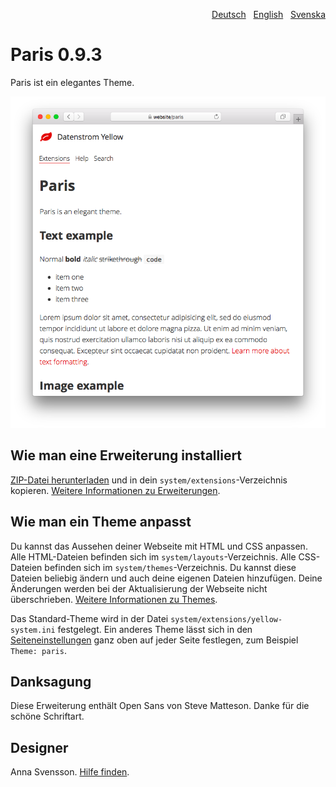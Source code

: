 <p align="right"><a href="README-de.md">Deutsch</a> &nbsp; <a href="README.md">English</a> &nbsp; <a href="README-sv.md">Svenska</a></p>

# Paris 0.9.3

Paris ist ein elegantes Theme.

<p align="center"><img src="SCREENSHOT.png" alt="Bildschirmfoto"></p>

## Wie man eine Erweiterung installiert

[ZIP-Datei herunterladen](https://github.com/annaesvensson/yellow-paris/archive/refs/heads/main.zip) und in dein `system/extensions`-Verzeichnis kopieren. [Weitere Informationen zu Erweiterungen](https://github.com/annaesvensson/yellow-update/tree/main/README-de.md).

## Wie man ein Theme anpasst

Du kannst das Aussehen deiner Webseite mit HTML und CSS anpassen. Alle HTML-Dateien befinden sich im `system/layouts`-Verzeichnis. Alle CSS-Dateien befinden sich im `system/themes`-Verzeichnis. Du kannst diese Dateien beliebig ändern und auch deine eigenen Dateien hinzufügen. Deine Änderungen werden bei der Aktualisierung der Webseite nicht überschrieben. [Weitere Informationen zu Themes](https://datenstrom.se/de/yellow/help/how-to-customise-a-theme).

Das Standard-Theme wird in der Datei `system/extensions/yellow-system.ini` festgelegt. Ein anderes Theme lässt sich in den [Seiteneinstellungen](https://github.com/annaesvensson/yellow-core/tree/main/README-de.md#einstellungen-seite) ganz oben auf jeder Seite festlegen, zum Beispiel `Theme: paris`.

## Danksagung

Diese Erweiterung enthält Open Sans von Steve Matteson. Danke für die schöne Schriftart.

## Designer

Anna Svensson. [Hilfe finden](https://datenstrom.se/de/yellow/help/).
